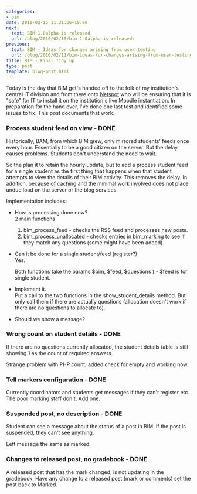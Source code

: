 ```yaml
---
categories:
- bim
date: 2010-02-15 11:31:36+10:00
next:
  text: BIM 1.0alpha is released
  url: /blog/2010/02/15/bim-1-0alpha-is-released/
previous:
  text: BIM - Ideas for changes arising from user testing
  url: /blog/2010/02/11/bim-ideas-for-changes-arising-from-user-testing/
title: BIM - Final Tidy up
type: post
template: blog-post.html
---
```

Today is the day that BIM get's handed off to the folk of my institution's central IT division and from there onto [Netspot](http://netspot.com.au/) who will be ensuring that it is "safe" for IT to install it on the institution's live Moodle instantiation. In preparation for the hand over, I've done one last test and identified some issues to fix. This post documents that work.

### Process student feed on view - DONE

Historically, BAM, from which BIM grew, only mirrored students' feeds once every hour. Essentially to be a good citizen on the server. But the delay causes problems. Students don't understand the need to wait.

So the plan it to retain the hourly update, but to add a process student feed for a single student as the first thing that happens when that student attempts to view the details of their BIM activity. This removes the delay. In addition, because of caching and the minimal work involved does not place undue load on the server or the blog services.

Implementation includes:

- How is processing done now?  
    2 main functions
    1. bim\_process\_feed - checks the RSS feed and processes new posts.
    2. bim\_process\_unallocated - checks entries in bim\_marking to see if they match any questions (some might have been added).
- Can it be done for a single student/feed (register?)  
    Yes.
    
    Both functions take the params $bim, $feed, $questions ) - $feed is for single student.
    
- Implement it.  
    Put a call to the two functions in the show\_student\_details method. But only call them if there are actually questions (allocation doesn't work if there are no questions to allocate to).
- Should we show a message?

### Wrong count on student details - DONE

If there are no questions currently allocated, the student details table is still showing 1 as the count of required answers.

Strange problem with PHP count, added check for empty and working now.

### Tell markers configuration - DONE

Currently coordinators and students get messages if they can't register etc. The poor marking staff don't. Add one.

### Suspended post, no description - DONE

Student can see a message about the status of a post in BIM. If the post is suspended, they can't see anything.

Left message the same as marked.

### Changes to released post, no gradebook - DONE

A released post that has the mark changed, is not updating in the gradebook. Have any change to a released post (mark or comments) set the post back to Marked.